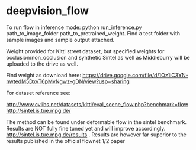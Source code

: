 
# deepvision_flow
To run flow in inference mode: python run_inference.py path_to_image_folder path_to_pretrained_weight. Find a test folder with sample images and sample output attached.

Weight provided for Kitti street dataset, but specified weights for occlusion/non_occlusion and synthetic Sintel as well as Middleburry will be uploaded to the drive as well. 

Find weight as download here: https://drive.google.com/file/d/1Oz1iC3YN-nwtedM5DxvT6pMvNgwz-gDN/view?usp=sharing

For dataset reference see:

http://www.cvlibs.net/datasets/kitti/eval_scene_flow.php?benchmark=flow
http://sintel.is.tue.mpg.de/

The method can be found under deformable flow in the sintel benchmark. Results are NOT fully fine tuned yet and will improve accordingly. http://sintel.is.tue.mpg.de/results . Results are however far superior to the results published in the official flownet 1/2 paper 






